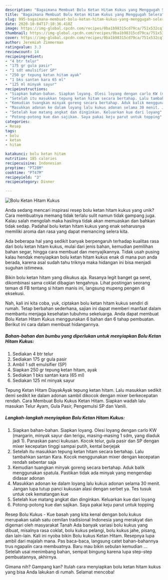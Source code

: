 ```yaml
---
description: "Bagaimana Membuat Bolu Ketan Hitam Kukus yang Menggugah Selera"
title: "Bagaimana Membuat Bolu Ketan Hitam Kukus yang Menggugah Selera"
slug: 995-bagaimana-membuat-bolu-ketan-hitam-kukus-yang-menggugah-selera
date: 2020-10-04T17:10:36.418Z
image: https://img-global.cpcdn.com/recipes/0ba1b98315cd79ca/751x532cq70/bolu-ketan-hitam-kukus-foto-resep-utama.jpg
thumbnail: https://img-global.cpcdn.com/recipes/0ba1b98315cd79ca/751x532cq70/bolu-ketan-hitam-kukus-foto-resep-utama.jpg
cover: https://img-global.cpcdn.com/recipes/0ba1b98315cd79ca/751x532cq70/bolu-ketan-hitam-kukus-foto-resep-utama.jpg
author: Jeremiah Zimmerman
ratingvalue: 3.3
reviewcount: 14
recipeingredient:
- "4 btr telur"
- "175 gr gula pasir"
- "1 sdt emulsifier SP"
- "250 gr tepung ketan hitam ayak"
- "1 bks santan kara 65 ml"
- "125 ml minyak sayur"
recipeinstructions:
- "Siapkan bahan-bahan. Siapkan loyang. Olesi loyang dengan carlo KW (margarin, minyak sayur dan terigu, masing-masing 1 sdm, yang diaduk jadi 1). Panaskan panci kukusan. Kocok telur, gula pasir dan SP dengan mixer kecepatan tinggi sampai putih, kental berjejak"
- "Setelah itu masukkan tepung ketan hitam secara bertahap. Lalu tambahkan santan Kara. Kocok menggunakan mixer dengan kecepatan rendah sebentar saja"
- "Kemudian tuangkan minyak goreng secara bertahap. Aduk balik menggunakan spatula. Pastikan tidak ada minyak yang mengendap didasar adonan"
- "Masukkan adonan ke dalam loyang lalu kukus adonan selama 30 menit. Jangan lupa tutup panci kukusan alasi dengan serbet ya. Tes tusuk untuk cek kematangan kue"
- "Setelah kue matang angkat dan dinginkan. Keluarkan kue dari loyang"
- "Potong-potong kue dan sajikan. Saya pakai keju parut untuk topping"
categories:
- Resep
tags:
- bolu
- ketan
- hitam

katakunci: bolu ketan hitam 
nutrition: 185 calories
recipecuisine: Indonesian
preptime: "PT28M"
cooktime: "PT47M"
recipeyield: "3"
recipecategory: Dinner

---
```



![Bolu Ketan Hitam Kukus](https://img-global.cpcdn.com/recipes/0ba1b98315cd79ca/751x532cq70/bolu-ketan-hitam-kukus-foto-resep-utama.jpg)

Anda sedang mencari inspirasi resep bolu ketan hitam kukus yang unik? Cara membuatnya memang tidak terlalu sulit namun tidak gampang juga. Kalau salah mengolah maka hasilnya tidak akan memuaskan dan bahkan tidak sedap. Padahal bolu ketan hitam kukus yang enak seharusnya memiliki aroma dan rasa yang dapat memancing selera kita.

Ada beberapa hal yang sedikit banyak berpengaruh terhadap kualitas rasa dari bolu ketan hitam kukus, mulai dari jenis bahan, kemudian pemilihan bahan segar, hingga cara membuat dan menyajikannya. Tidak usah pusing kalau hendak menyiapkan bolu ketan hitam kukus enak di mana pun anda berada, karena asal sudah tahu triknya maka hidangan ini bisa menjadi suguhan istimewa.

Bikin bolu ketan hitam yang dikukus aja. Rasanya legit banget ga seret, dikombinasi sama coklat dibagian tengahnya. Lihat postingan seorang teman di FB tentang si hitam manis ini, langsung mupeng pengen di eksekusi.


Nah, kali ini kita coba, yuk, ciptakan bolu ketan hitam kukus sendiri di rumah. Tetap berbahan sederhana, sajian ini dapat memberi manfaat dalam membantu menjaga kesehatan tubuhmu sekeluarga. Anda dapat membuat Bolu Ketan Hitam Kukus menggunakan 6 bahan dan 6 tahap pembuatan. Berikut ini cara dalam membuat hidangannya.

<!--inarticleads1-->

##### Bahan-bahan dan bumbu yang diperlukan untuk menyiapkan Bolu Ketan Hitam Kukus:

1. Sediakan 4 btr telur
1. Sediakan 175 gr gula pasir
1. Ambil 1 sdt emulsifier (SP)
1. Siapkan 250 gr tepung ketan hitam, ayak
1. Sediakan 1 bks santan kara (65 ml)
1. Sediakan 125 ml minyak sayur


Tepung Ketan Hitam DiayakAyak tepung ketan hitam. Lalu masukkan sedikit demi sedikit ke dalam adonan sambil dikocok dengan mixer berkecepatan rendah. Cara Membuat Bolu Kukus Ketan Hitam. Siapkan wadah lalu masukan Telur Ayam, Gula Pasir, Pengemulsi SP dan Vanili. 

<!--inarticleads2-->

##### Langkah-langkah menyiapkan Bolu Ketan Hitam Kukus:

1. Siapkan bahan-bahan. Siapkan loyang. Olesi loyang dengan carlo KW (margarin, minyak sayur dan terigu, masing-masing 1 sdm, yang diaduk jadi 1). Panaskan panci kukusan. Kocok telur, gula pasir dan SP dengan mixer kecepatan tinggi sampai putih, kental berjejak
1. Setelah itu masukkan tepung ketan hitam secara bertahap. Lalu tambahkan santan Kara. Kocok menggunakan mixer dengan kecepatan rendah sebentar saja
1. Kemudian tuangkan minyak goreng secara bertahap. Aduk balik menggunakan spatula. Pastikan tidak ada minyak yang mengendap didasar adonan
1. Masukkan adonan ke dalam loyang lalu kukus adonan selama 30 menit. Jangan lupa tutup panci kukusan alasi dengan serbet ya. Tes tusuk untuk cek kematangan kue
1. Setelah kue matang angkat dan dinginkan. Keluarkan kue dari loyang
1. Potong-potong kue dan sajikan. Saya pakai keju parut untuk topping


Resep Bolu Kukus - Kue basah yang kita kenal dengan bolu kukus merupakan salah satu cemilan tradisional Indonesia yang merakyat dan digemari oleh masyarakat Tanah Ada banyak variasi bolu kukus yang dibuat, misalnya rasa coklat, bolu kukus pelangi, bolu kukus jahe, pisang, dan lain-lain. Kali ini nyoba bikin Bolu kukus Ketan Hitam. Resepnya lupa ambil dari majalah mana. Pas baca-baca, langsung catet bahan-bahannya trus ngapalin cara membuatnya. Baru mau bikin sebulan kemudian … Setelah usai menimbang bahan, sempat bingung karena lupa step-step pembuatannya, akhirnya. 

Gimana nih? Gampang kan? Itulah cara menyiapkan bolu ketan hitam kukus yang bisa Anda lakukan di rumah. Selamat mencoba!
